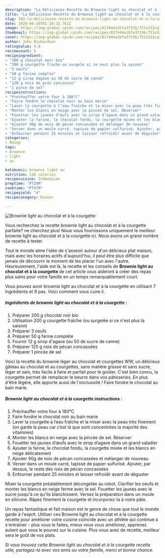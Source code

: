 ```yaml
---
description: "La Délicieuse Recette du Brownie light au chocolat et à la courgette"
title: "La Délicieuse Recette du Brownie light au chocolat et à la courgette"
slug: 582-la-delicieuse-recette-du-brownie-light-au-chocolat-et-a-la-courgette
date: 2020-06-28T01:10:32.761Z
image: https://img-global.cpcdn.com/recipes/817444a1bfa3f336/751x532cq70/brownie-light-au-chocolat-et-a-la-courgette-photo-principale-de-la-recette.jpg
thumbnail: https://img-global.cpcdn.com/recipes/817444a1bfa3f336/751x532cq70/brownie-light-au-chocolat-et-a-la-courgette-photo-principale-de-la-recette.jpg
cover: https://img-global.cpcdn.com/recipes/817444a1bfa3f336/751x532cq70/brownie-light-au-chocolat-et-a-la-courgette-photo-principale-de-la-recette.jpg
author: John Richardson
ratingvalue: 4.8
reviewcount: 5
recipeingredient:
- "200 g chocolat noir bio"
- "200 g courgette frache ou surgele si ce nest plus la saison"
- "3 oeufs"
- "50 g farine complte"
- "12 g sirop dagave ou 50 de sucre de canne"
- "120 g noix de pcan concasses"
- "1 pince de sel"
recipeinstructions:
- "Préchauffer votre four à 180°C"
- "Faire fondre le chocolat noir au bain marie"
- "Laver la courgette à l’eau fraîche et la mixer avec la peau très finement (on garde la peau car c’est là que sont concentrées la majorité des vitamines)"
- "Monter les blancs en neige avec la pincée de sel. Réserver"
- "Fouetter les jaunes d’œufs avec le sirop d’agave dans un grand saladier"
- "Ajouter la farine, le chocolat fondu, la courgette mixée et les blancs en neige délicatement"
- "Ajouter 90g de noix de pécan concassées et mélanger de nouveau"
- "Verser dans un moule carré, tapissé de papier sulfurisé. Ajouter, par dessus, le reste des noix de pécan concassées"
- "Enfourner pendant 25 minutes et laisser refroidir avant de déguster"
categories:
- Resep
tags:
- brownie
- light
- au

katakunci: brownie light au 
nutrition: 126 calories
recipecuisine: Indonesian
preptime: "PT24M"
cooktime: "PT47M"
recipeyield: "4"
recipecategory: Dinner

---
```



![Brownie light au chocolat et à la courgette](https://img-global.cpcdn.com/recipes/817444a1bfa3f336/751x532cq70/brownie-light-au-chocolat-et-a-la-courgette-photo-principale-de-la-recette.jpg)

Vous recherchez la recette brownie light au chocolat et à la courgette parfaite? ne cherchez plus! Nous vous fournissons uniquement le meilleur brownie light au chocolat et à la courgette ici. Nous avons un grand nombre de recette à tester.

Tout le monde aime l'idée de s'asseoir autour d'un délicieux plat maison, mais avec les horaires actifs d'aujourd'hui, il peut être plus difficile que jamais de découvrir le moment de les placer l'un avec l'autre. Heureusement, l'aide est là, la recette et les conseils de <strong> Brownie light au chocolat et à la courgette </strong> de cet article vous aideront à créer des repas plus sains pour votre famille en un temps remarquablement court.

<!--inarticleads1-->

Vous pouvez avoir brownie light au chocolat et à la courgette en utilisant 7 Ingrédients et 9 pas. Voici comment vous cuire il.

##### Ingrédients de brownie light au chocolat et à la courgette :

1. Préparer 200 g chocolat noir bio
1. Utilisation 200 g courgette fraîche (ou surgelée si ce n&#39;est plus la saison)
1. Préparer 3 oeufs
1. Préparer 50 g farine complète
1. Fournir 12 g sirop d&#39;agave (ou 50 de sucre de canne)
1. Préparer 120 g noix de pécan concassées
1. Préparer 1 pincée de sel


Voici la recette du brownie léger au chocolat et courgettes WW, un délicieux gâteau au chocolat et au courgettes, sans matière grasse et sans sucre, léger et sain, très facile à faire et parfait pour le goûter. C&#39;est bien connu, la courgette permet de remplacer le beurre dans vos pâtisseries. En plus d&#39;être légère, elle apporte aussi de l&#39;onctuosité ! Faire fondre le chocolat au bain marie. 

<!--inarticleads2-->

##### Brownie light au chocolat et à la courgette instructions :

1. Préchauffer votre four à 180°C
1. Faire fondre le chocolat noir au bain marie
1. Laver la courgette à l’eau fraîche et la mixer avec la peau très finement (on garde la peau car c’est là que sont concentrées la majorité des vitamines)
1. Monter les blancs en neige avec la pincée de sel. Réserver
1. Fouetter les jaunes d’œufs avec le sirop d’agave dans un grand saladier
1. Ajouter la farine, le chocolat fondu, la courgette mixée et les blancs en neige délicatement
1. Ajouter 90g de noix de pécan concassées et mélanger de nouveau
1. Verser dans un moule carré, tapissé de papier sulfurisé. Ajouter, par dessus, le reste des noix de pécan concassées
1. Enfourner pendant 25 minutes et laisser refroidir avant de déguster


Mixer la courgette préalablement décongelée au robot. Clarifier les oeufs et monter les blancs en neige ferme avec le sel. Fouetter les jaunes avec le sucre jusqu&#39;à ce qu&#39;ils blanchissent. Versez la préparation dans un moule en silicone. Râpez finement la courgette et incorporez-la à votre pâte. 

<!--inarticleads1-->

<p>
Un repas fantastique et fait maison est le genre de chose que tout le monde garde à l'esprit. Utiliser ces Brownie light au chocolat et à la courgette recette pour améliorer votre cuisine coïncide avec un athlète qui continue à s'entraîner - plus vous le faites, mieux vous vous améliorez, apprenez autant que vous le pouvez sur la cuisine. Plus vous avez de recette, meilleur sera le goût de vos plats.
</p>

<p>
<i>Si vous trouvez cette Brownie light au chocolat et à la courgette recette utile, partagez-la avec vos amis ou votre famille, merci et bonne chance.</i>
</p>
